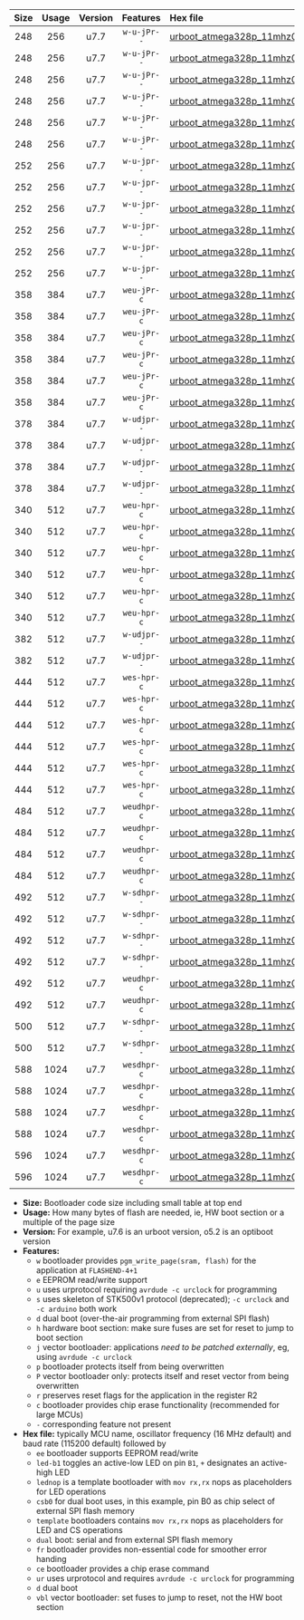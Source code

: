 |Size|Usage|Version|Features|Hex file|
|:-:|:-:|:-:|:-:|:--|
|248|256|u7.7|`w-u-jPr--`|[urboot_atmega328p_11mhz0592_460800bps_led+b1_ur_vbl.hex](https://raw.githubusercontent.com/stefanrueger/urboot.hex/main/mcus/atmega328p/fcpu_11mhz0592/460800_bps/urboot_atmega328p_11mhz0592_460800bps_led+b1_ur_vbl.hex)|
|248|256|u7.7|`w-u-jPr--`|[urboot_atmega328p_11mhz0592_460800bps_led+b5_ur_vbl.hex](https://raw.githubusercontent.com/stefanrueger/urboot.hex/main/mcus/atmega328p/fcpu_11mhz0592/460800_bps/urboot_atmega328p_11mhz0592_460800bps_led+b5_ur_vbl.hex)|
|248|256|u7.7|`w-u-jPr--`|[urboot_atmega328p_11mhz0592_460800bps_led+d5_ur_vbl.hex](https://raw.githubusercontent.com/stefanrueger/urboot.hex/main/mcus/atmega328p/fcpu_11mhz0592/460800_bps/urboot_atmega328p_11mhz0592_460800bps_led+d5_ur_vbl.hex)|
|248|256|u7.7|`w-u-jPr--`|[urboot_atmega328p_11mhz0592_460800bps_led-b1_ur_vbl.hex](https://raw.githubusercontent.com/stefanrueger/urboot.hex/main/mcus/atmega328p/fcpu_11mhz0592/460800_bps/urboot_atmega328p_11mhz0592_460800bps_led-b1_ur_vbl.hex)|
|248|256|u7.7|`w-u-jPr--`|[urboot_atmega328p_11mhz0592_460800bps_led-d5_ur_vbl.hex](https://raw.githubusercontent.com/stefanrueger/urboot.hex/main/mcus/atmega328p/fcpu_11mhz0592/460800_bps/urboot_atmega328p_11mhz0592_460800bps_led-d5_ur_vbl.hex)|
|248|256|u7.7|`w-u-jPr--`|[urboot_atmega328p_11mhz0592_460800bps_lednop_ur_vbl.hex](https://raw.githubusercontent.com/stefanrueger/urboot.hex/main/mcus/atmega328p/fcpu_11mhz0592/460800_bps/urboot_atmega328p_11mhz0592_460800bps_lednop_ur_vbl.hex)|
|252|256|u7.7|`w-u-jpr--`|[urboot_atmega328p_11mhz0592_460800bps_led+b1_fr_ur_vbl.hex](https://raw.githubusercontent.com/stefanrueger/urboot.hex/main/mcus/atmega328p/fcpu_11mhz0592/460800_bps/urboot_atmega328p_11mhz0592_460800bps_led+b1_fr_ur_vbl.hex)|
|252|256|u7.7|`w-u-jpr--`|[urboot_atmega328p_11mhz0592_460800bps_led+b5_fr_ur_vbl.hex](https://raw.githubusercontent.com/stefanrueger/urboot.hex/main/mcus/atmega328p/fcpu_11mhz0592/460800_bps/urboot_atmega328p_11mhz0592_460800bps_led+b5_fr_ur_vbl.hex)|
|252|256|u7.7|`w-u-jpr--`|[urboot_atmega328p_11mhz0592_460800bps_led+d5_fr_ur_vbl.hex](https://raw.githubusercontent.com/stefanrueger/urboot.hex/main/mcus/atmega328p/fcpu_11mhz0592/460800_bps/urboot_atmega328p_11mhz0592_460800bps_led+d5_fr_ur_vbl.hex)|
|252|256|u7.7|`w-u-jpr--`|[urboot_atmega328p_11mhz0592_460800bps_led-b1_fr_ur_vbl.hex](https://raw.githubusercontent.com/stefanrueger/urboot.hex/main/mcus/atmega328p/fcpu_11mhz0592/460800_bps/urboot_atmega328p_11mhz0592_460800bps_led-b1_fr_ur_vbl.hex)|
|252|256|u7.7|`w-u-jpr--`|[urboot_atmega328p_11mhz0592_460800bps_led-d5_fr_ur_vbl.hex](https://raw.githubusercontent.com/stefanrueger/urboot.hex/main/mcus/atmega328p/fcpu_11mhz0592/460800_bps/urboot_atmega328p_11mhz0592_460800bps_led-d5_fr_ur_vbl.hex)|
|252|256|u7.7|`w-u-jpr--`|[urboot_atmega328p_11mhz0592_460800bps_lednop_fr_ur_vbl.hex](https://raw.githubusercontent.com/stefanrueger/urboot.hex/main/mcus/atmega328p/fcpu_11mhz0592/460800_bps/urboot_atmega328p_11mhz0592_460800bps_lednop_fr_ur_vbl.hex)|
|358|384|u7.7|`weu-jPr-c`|[urboot_atmega328p_11mhz0592_460800bps_ee_led+b1_fr_ce_ur_vbl.hex](https://raw.githubusercontent.com/stefanrueger/urboot.hex/main/mcus/atmega328p/fcpu_11mhz0592/460800_bps/urboot_atmega328p_11mhz0592_460800bps_ee_led+b1_fr_ce_ur_vbl.hex)|
|358|384|u7.7|`weu-jPr-c`|[urboot_atmega328p_11mhz0592_460800bps_ee_led+b5_fr_ce_ur_vbl.hex](https://raw.githubusercontent.com/stefanrueger/urboot.hex/main/mcus/atmega328p/fcpu_11mhz0592/460800_bps/urboot_atmega328p_11mhz0592_460800bps_ee_led+b5_fr_ce_ur_vbl.hex)|
|358|384|u7.7|`weu-jPr-c`|[urboot_atmega328p_11mhz0592_460800bps_ee_led+d5_fr_ce_ur_vbl.hex](https://raw.githubusercontent.com/stefanrueger/urboot.hex/main/mcus/atmega328p/fcpu_11mhz0592/460800_bps/urboot_atmega328p_11mhz0592_460800bps_ee_led+d5_fr_ce_ur_vbl.hex)|
|358|384|u7.7|`weu-jPr-c`|[urboot_atmega328p_11mhz0592_460800bps_ee_led-b1_fr_ce_ur_vbl.hex](https://raw.githubusercontent.com/stefanrueger/urboot.hex/main/mcus/atmega328p/fcpu_11mhz0592/460800_bps/urboot_atmega328p_11mhz0592_460800bps_ee_led-b1_fr_ce_ur_vbl.hex)|
|358|384|u7.7|`weu-jPr-c`|[urboot_atmega328p_11mhz0592_460800bps_ee_led-d5_fr_ce_ur_vbl.hex](https://raw.githubusercontent.com/stefanrueger/urboot.hex/main/mcus/atmega328p/fcpu_11mhz0592/460800_bps/urboot_atmega328p_11mhz0592_460800bps_ee_led-d5_fr_ce_ur_vbl.hex)|
|358|384|u7.7|`weu-jPr-c`|[urboot_atmega328p_11mhz0592_460800bps_ee_lednop_fr_ce_ur_vbl.hex](https://raw.githubusercontent.com/stefanrueger/urboot.hex/main/mcus/atmega328p/fcpu_11mhz0592/460800_bps/urboot_atmega328p_11mhz0592_460800bps_ee_lednop_fr_ce_ur_vbl.hex)|
|378|384|u7.7|`w-udjpr--`|[urboot_atmega328p_11mhz0592_460800bps_led+b1_csb0_dual_ur_vbl.hex](https://raw.githubusercontent.com/stefanrueger/urboot.hex/main/mcus/atmega328p/fcpu_11mhz0592/460800_bps/urboot_atmega328p_11mhz0592_460800bps_led+b1_csb0_dual_ur_vbl.hex)|
|378|384|u7.7|`w-udjpr--`|[urboot_atmega328p_11mhz0592_460800bps_led+d5_csb0_dual_ur_vbl.hex](https://raw.githubusercontent.com/stefanrueger/urboot.hex/main/mcus/atmega328p/fcpu_11mhz0592/460800_bps/urboot_atmega328p_11mhz0592_460800bps_led+d5_csb0_dual_ur_vbl.hex)|
|378|384|u7.7|`w-udjpr--`|[urboot_atmega328p_11mhz0592_460800bps_led-b1_csb0_dual_ur_vbl.hex](https://raw.githubusercontent.com/stefanrueger/urboot.hex/main/mcus/atmega328p/fcpu_11mhz0592/460800_bps/urboot_atmega328p_11mhz0592_460800bps_led-b1_csb0_dual_ur_vbl.hex)|
|378|384|u7.7|`w-udjpr--`|[urboot_atmega328p_11mhz0592_460800bps_led-d5_csb0_dual_ur_vbl.hex](https://raw.githubusercontent.com/stefanrueger/urboot.hex/main/mcus/atmega328p/fcpu_11mhz0592/460800_bps/urboot_atmega328p_11mhz0592_460800bps_led-d5_csb0_dual_ur_vbl.hex)|
|340|512|u7.7|`weu-hpr-c`|[urboot_atmega328p_11mhz0592_460800bps_ee_led+b1_fr_ce_ur.hex](https://raw.githubusercontent.com/stefanrueger/urboot.hex/main/mcus/atmega328p/fcpu_11mhz0592/460800_bps/urboot_atmega328p_11mhz0592_460800bps_ee_led+b1_fr_ce_ur.hex)|
|340|512|u7.7|`weu-hpr-c`|[urboot_atmega328p_11mhz0592_460800bps_ee_led+b5_fr_ce_ur.hex](https://raw.githubusercontent.com/stefanrueger/urboot.hex/main/mcus/atmega328p/fcpu_11mhz0592/460800_bps/urboot_atmega328p_11mhz0592_460800bps_ee_led+b5_fr_ce_ur.hex)|
|340|512|u7.7|`weu-hpr-c`|[urboot_atmega328p_11mhz0592_460800bps_ee_led+d5_fr_ce_ur.hex](https://raw.githubusercontent.com/stefanrueger/urboot.hex/main/mcus/atmega328p/fcpu_11mhz0592/460800_bps/urboot_atmega328p_11mhz0592_460800bps_ee_led+d5_fr_ce_ur.hex)|
|340|512|u7.7|`weu-hpr-c`|[urboot_atmega328p_11mhz0592_460800bps_ee_led-b1_fr_ce_ur.hex](https://raw.githubusercontent.com/stefanrueger/urboot.hex/main/mcus/atmega328p/fcpu_11mhz0592/460800_bps/urboot_atmega328p_11mhz0592_460800bps_ee_led-b1_fr_ce_ur.hex)|
|340|512|u7.7|`weu-hpr-c`|[urboot_atmega328p_11mhz0592_460800bps_ee_led-d5_fr_ce_ur.hex](https://raw.githubusercontent.com/stefanrueger/urboot.hex/main/mcus/atmega328p/fcpu_11mhz0592/460800_bps/urboot_atmega328p_11mhz0592_460800bps_ee_led-d5_fr_ce_ur.hex)|
|340|512|u7.7|`weu-hpr-c`|[urboot_atmega328p_11mhz0592_460800bps_ee_lednop_fr_ce_ur.hex](https://raw.githubusercontent.com/stefanrueger/urboot.hex/main/mcus/atmega328p/fcpu_11mhz0592/460800_bps/urboot_atmega328p_11mhz0592_460800bps_ee_lednop_fr_ce_ur.hex)|
|382|512|u7.7|`w-udjpr--`|[urboot_atmega328p_11mhz0592_460800bps_led+b1_csd5_dual_ur_vbl.hex](https://raw.githubusercontent.com/stefanrueger/urboot.hex/main/mcus/atmega328p/fcpu_11mhz0592/460800_bps/urboot_atmega328p_11mhz0592_460800bps_led+b1_csd5_dual_ur_vbl.hex)|
|382|512|u7.7|`w-udjpr--`|[urboot_atmega328p_11mhz0592_460800bps_template_dual_ur_vbl.hex](https://raw.githubusercontent.com/stefanrueger/urboot.hex/main/mcus/atmega328p/fcpu_11mhz0592/460800_bps/urboot_atmega328p_11mhz0592_460800bps_template_dual_ur_vbl.hex)|
|444|512|u7.7|`wes-hpr-c`|[urboot_atmega328p_11mhz0592_460800bps_ee_led+b1_fr_ce.hex](https://raw.githubusercontent.com/stefanrueger/urboot.hex/main/mcus/atmega328p/fcpu_11mhz0592/460800_bps/urboot_atmega328p_11mhz0592_460800bps_ee_led+b1_fr_ce.hex)|
|444|512|u7.7|`wes-hpr-c`|[urboot_atmega328p_11mhz0592_460800bps_ee_led+b5_fr_ce.hex](https://raw.githubusercontent.com/stefanrueger/urboot.hex/main/mcus/atmega328p/fcpu_11mhz0592/460800_bps/urboot_atmega328p_11mhz0592_460800bps_ee_led+b5_fr_ce.hex)|
|444|512|u7.7|`wes-hpr-c`|[urboot_atmega328p_11mhz0592_460800bps_ee_led+d5_fr_ce.hex](https://raw.githubusercontent.com/stefanrueger/urboot.hex/main/mcus/atmega328p/fcpu_11mhz0592/460800_bps/urboot_atmega328p_11mhz0592_460800bps_ee_led+d5_fr_ce.hex)|
|444|512|u7.7|`wes-hpr-c`|[urboot_atmega328p_11mhz0592_460800bps_ee_led-b1_fr_ce.hex](https://raw.githubusercontent.com/stefanrueger/urboot.hex/main/mcus/atmega328p/fcpu_11mhz0592/460800_bps/urboot_atmega328p_11mhz0592_460800bps_ee_led-b1_fr_ce.hex)|
|444|512|u7.7|`wes-hpr-c`|[urboot_atmega328p_11mhz0592_460800bps_ee_led-d5_fr_ce.hex](https://raw.githubusercontent.com/stefanrueger/urboot.hex/main/mcus/atmega328p/fcpu_11mhz0592/460800_bps/urboot_atmega328p_11mhz0592_460800bps_ee_led-d5_fr_ce.hex)|
|444|512|u7.7|`wes-hpr-c`|[urboot_atmega328p_11mhz0592_460800bps_ee_lednop_fr_ce.hex](https://raw.githubusercontent.com/stefanrueger/urboot.hex/main/mcus/atmega328p/fcpu_11mhz0592/460800_bps/urboot_atmega328p_11mhz0592_460800bps_ee_lednop_fr_ce.hex)|
|484|512|u7.7|`weudhpr-c`|[urboot_atmega328p_11mhz0592_460800bps_ee_led+b1_csb0_dual_fr_ce_ur.hex](https://raw.githubusercontent.com/stefanrueger/urboot.hex/main/mcus/atmega328p/fcpu_11mhz0592/460800_bps/urboot_atmega328p_11mhz0592_460800bps_ee_led+b1_csb0_dual_fr_ce_ur.hex)|
|484|512|u7.7|`weudhpr-c`|[urboot_atmega328p_11mhz0592_460800bps_ee_led+d5_csb0_dual_fr_ce_ur.hex](https://raw.githubusercontent.com/stefanrueger/urboot.hex/main/mcus/atmega328p/fcpu_11mhz0592/460800_bps/urboot_atmega328p_11mhz0592_460800bps_ee_led+d5_csb0_dual_fr_ce_ur.hex)|
|484|512|u7.7|`weudhpr-c`|[urboot_atmega328p_11mhz0592_460800bps_ee_led-b1_csb0_dual_fr_ce_ur.hex](https://raw.githubusercontent.com/stefanrueger/urboot.hex/main/mcus/atmega328p/fcpu_11mhz0592/460800_bps/urboot_atmega328p_11mhz0592_460800bps_ee_led-b1_csb0_dual_fr_ce_ur.hex)|
|484|512|u7.7|`weudhpr-c`|[urboot_atmega328p_11mhz0592_460800bps_ee_led-d5_csb0_dual_fr_ce_ur.hex](https://raw.githubusercontent.com/stefanrueger/urboot.hex/main/mcus/atmega328p/fcpu_11mhz0592/460800_bps/urboot_atmega328p_11mhz0592_460800bps_ee_led-d5_csb0_dual_fr_ce_ur.hex)|
|492|512|u7.7|`w-sdhpr--`|[urboot_atmega328p_11mhz0592_460800bps_led+b1_csb0_dual_fr.hex](https://raw.githubusercontent.com/stefanrueger/urboot.hex/main/mcus/atmega328p/fcpu_11mhz0592/460800_bps/urboot_atmega328p_11mhz0592_460800bps_led+b1_csb0_dual_fr.hex)|
|492|512|u7.7|`w-sdhpr--`|[urboot_atmega328p_11mhz0592_460800bps_led+d5_csb0_dual_fr.hex](https://raw.githubusercontent.com/stefanrueger/urboot.hex/main/mcus/atmega328p/fcpu_11mhz0592/460800_bps/urboot_atmega328p_11mhz0592_460800bps_led+d5_csb0_dual_fr.hex)|
|492|512|u7.7|`w-sdhpr--`|[urboot_atmega328p_11mhz0592_460800bps_led-b1_csb0_dual_fr.hex](https://raw.githubusercontent.com/stefanrueger/urboot.hex/main/mcus/atmega328p/fcpu_11mhz0592/460800_bps/urboot_atmega328p_11mhz0592_460800bps_led-b1_csb0_dual_fr.hex)|
|492|512|u7.7|`w-sdhpr--`|[urboot_atmega328p_11mhz0592_460800bps_led-d5_csb0_dual_fr.hex](https://raw.githubusercontent.com/stefanrueger/urboot.hex/main/mcus/atmega328p/fcpu_11mhz0592/460800_bps/urboot_atmega328p_11mhz0592_460800bps_led-d5_csb0_dual_fr.hex)|
|492|512|u7.7|`weudhpr-c`|[urboot_atmega328p_11mhz0592_460800bps_ee_led+b1_csd5_dual_fr_ce_ur.hex](https://raw.githubusercontent.com/stefanrueger/urboot.hex/main/mcus/atmega328p/fcpu_11mhz0592/460800_bps/urboot_atmega328p_11mhz0592_460800bps_ee_led+b1_csd5_dual_fr_ce_ur.hex)|
|492|512|u7.7|`weudhpr-c`|[urboot_atmega328p_11mhz0592_460800bps_ee_template_dual_fr_ce_ur.hex](https://raw.githubusercontent.com/stefanrueger/urboot.hex/main/mcus/atmega328p/fcpu_11mhz0592/460800_bps/urboot_atmega328p_11mhz0592_460800bps_ee_template_dual_fr_ce_ur.hex)|
|500|512|u7.7|`w-sdhpr--`|[urboot_atmega328p_11mhz0592_460800bps_led+b1_csd5_dual_fr.hex](https://raw.githubusercontent.com/stefanrueger/urboot.hex/main/mcus/atmega328p/fcpu_11mhz0592/460800_bps/urboot_atmega328p_11mhz0592_460800bps_led+b1_csd5_dual_fr.hex)|
|500|512|u7.7|`w-sdhpr--`|[urboot_atmega328p_11mhz0592_460800bps_template_dual_fr.hex](https://raw.githubusercontent.com/stefanrueger/urboot.hex/main/mcus/atmega328p/fcpu_11mhz0592/460800_bps/urboot_atmega328p_11mhz0592_460800bps_template_dual_fr.hex)|
|588|1024|u7.7|`wesdhpr-c`|[urboot_atmega328p_11mhz0592_460800bps_ee_led+b1_csb0_dual_fr_ce.hex](https://raw.githubusercontent.com/stefanrueger/urboot.hex/main/mcus/atmega328p/fcpu_11mhz0592/460800_bps/urboot_atmega328p_11mhz0592_460800bps_ee_led+b1_csb0_dual_fr_ce.hex)|
|588|1024|u7.7|`wesdhpr-c`|[urboot_atmega328p_11mhz0592_460800bps_ee_led+d5_csb0_dual_fr_ce.hex](https://raw.githubusercontent.com/stefanrueger/urboot.hex/main/mcus/atmega328p/fcpu_11mhz0592/460800_bps/urboot_atmega328p_11mhz0592_460800bps_ee_led+d5_csb0_dual_fr_ce.hex)|
|588|1024|u7.7|`wesdhpr-c`|[urboot_atmega328p_11mhz0592_460800bps_ee_led-b1_csb0_dual_fr_ce.hex](https://raw.githubusercontent.com/stefanrueger/urboot.hex/main/mcus/atmega328p/fcpu_11mhz0592/460800_bps/urboot_atmega328p_11mhz0592_460800bps_ee_led-b1_csb0_dual_fr_ce.hex)|
|588|1024|u7.7|`wesdhpr-c`|[urboot_atmega328p_11mhz0592_460800bps_ee_led-d5_csb0_dual_fr_ce.hex](https://raw.githubusercontent.com/stefanrueger/urboot.hex/main/mcus/atmega328p/fcpu_11mhz0592/460800_bps/urboot_atmega328p_11mhz0592_460800bps_ee_led-d5_csb0_dual_fr_ce.hex)|
|596|1024|u7.7|`wesdhpr-c`|[urboot_atmega328p_11mhz0592_460800bps_ee_led+b1_csd5_dual_fr_ce.hex](https://raw.githubusercontent.com/stefanrueger/urboot.hex/main/mcus/atmega328p/fcpu_11mhz0592/460800_bps/urboot_atmega328p_11mhz0592_460800bps_ee_led+b1_csd5_dual_fr_ce.hex)|
|596|1024|u7.7|`wesdhpr-c`|[urboot_atmega328p_11mhz0592_460800bps_ee_template_dual_fr_ce.hex](https://raw.githubusercontent.com/stefanrueger/urboot.hex/main/mcus/atmega328p/fcpu_11mhz0592/460800_bps/urboot_atmega328p_11mhz0592_460800bps_ee_template_dual_fr_ce.hex)|

- **Size:** Bootloader code size including small table at top end
- **Usage:** How many bytes of flash are needed, ie, HW boot section or a multiple of the page size
- **Version:** For example, u7.6 is an urboot version, o5.2 is an optiboot version
- **Features:**
  + `w` bootloader provides `pgm_write_page(sram, flash)` for the application at `FLASHEND-4+1`
  + `e` EEPROM read/write support
  + `u` uses urprotocol requiring `avrdude -c urclock` for programming
  + `s` uses skeleton of STK500v1 protocol (deprecated); `-c urclock` and `-c arduino` both work
  + `d` dual boot (over-the-air programming from external SPI flash)
  + `h` hardware boot section: make sure fuses are set for reset to jump to boot section
  + `j` vector bootloader: applications *need to be patched externally*, eg, using `avrdude -c urclock`
  + `p` bootloader protects itself from being overwritten
  + `P` vector bootloader only: protects itself and reset vector from being overwritten
  + `r` preserves reset flags for the application in the register R2
  + `c` bootloader provides chip erase functionality (recommended for large MCUs)
  + `-` corresponding feature not present
- **Hex file:** typically MCU name, oscillator frequency (16 MHz default) and baud rate (115200 default) followed by
  + `ee` bootloader supports EEPROM read/write
  + `led-b1` toggles an active-low LED on pin `B1`, `+` designates an active-high LED
  + `lednop` is a template bootloader with `mov rx,rx` nops as placeholders for LED operations
  + `csb0` for dual boot uses, in this example, pin B0 as chip select of external SPI flash memory
  + `template` bootloaders contains `mov rx,rx` nops as placeholders for LED and CS operations
  + `dual` boot: serial and from external SPI flash memory
  + `fr` bootloader provides non-essential code for smoother error handing
  + `ce` bootloader provides a chip erase command
  + `ur` uses urprotocol and requires `avrdude -c urclock` for programming
  + `d` dual boot
  + `vbl` vector bootloader: set fuses to jump to reset, not the HW boot section
